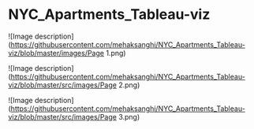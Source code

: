 # NYC_Apartments_Tableau-viz

![Image description](https://githubusercontent.com/mehaksanghi/NYC_Apartments_Tableau-viz/blob/master/images/Page 1.png)

![Image description](https://githubusercontent.com/mehaksanghi/NYC_Apartments_Tableau-viz/blob/master/src/images/Page 2.png)

![Image description](https://githubusercontent.com/mehaksanghi/NYC_Apartments_Tableau-viz/blob/master/src/images/Page 3.png)

